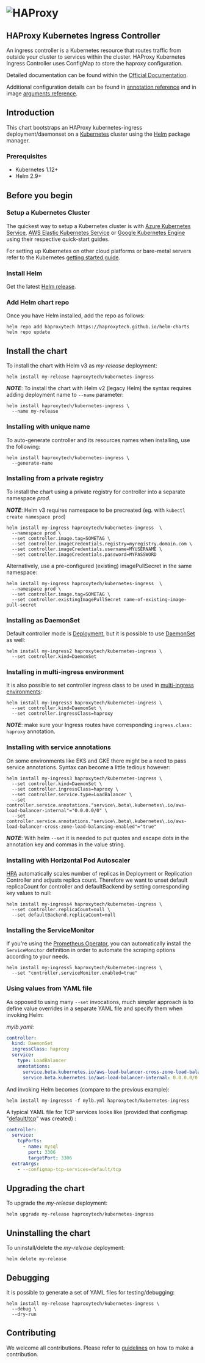 # ![HAProxy](https://github.com/haproxytech/kubernetes-ingress/raw/master/assets/images/haproxy-weblogo-210x49.png "HAProxy")

## HAProxy Kubernetes Ingress Controller

An ingress controller is a Kubernetes resource that routes traffic from outside your cluster to services within the cluster. HAProxy Kubernetes Ingress Controller uses ConfigMap to store the haproxy configuration.

Detailed documentation can be found within the [Official Documentation](https://www.haproxy.com/documentation/kubernetes/latest/).

Additional configuration details can be found in [annotation reference](https://github.com/haproxytech/kubernetes-ingress/tree/master/documentation) and in image [arguments reference](https://github.com/haproxytech/kubernetes-ingress/blob/master/documentation/controller.md).

## Introduction

This chart bootstraps an HAProxy kubernetes-ingress deployment/daemonset on a [Kubernetes](http://kubernetes.io) cluster using the [Helm](https://helm.sh) package manager.

### Prerequisites

- Kubernetes 1.12+
- Helm 2.9+

## Before you begin

### Setup a Kubernetes Cluster

The quickest way to setup a Kubernetes cluster is with [Azure Kubernetes Service](https://azure.microsoft.com/en-us/services/kubernetes-service/), [AWS Elastic Kubernetes Service](https://aws.amazon.com/eks/) or [Google Kubernetes Engine](https://cloud.google.com/kubernetes-engine/) using their respective quick-start guides.

For setting up Kubernetes on other cloud platforms or bare-metal servers refer to the Kubernetes [getting started guide](http://kubernetes.io/docs/getting-started-guides/).

### Install Helm

Get the latest [Helm release](https://github.com/helm/helm#install).

### Add Helm chart repo

Once you have Helm installed, add the repo as follows:

```console
helm repo add haproxytech https://haproxytech.github.io/helm-charts
helm repo update
```

## Install the chart

To install the chart with Helm v3 as _my-release_ deployment:

```console
helm install my-release haproxytech/kubernetes-ingress
```

**_NOTE_**: To install the chart with Helm v2 (legacy Helm) the syntax requires adding deployment name to `--name` parameter:

```console
helm install haproxytech/kubernetes-ingress \
  --name my-release
```

### Installing with unique name

To auto-generate controller and its resources names when installing, use the following:

```console
helm install haproxytech/kubernetes-ingress \
  --generate-name
```

### Installing from a private registry

To install the chart using a private registry for controller into a separate namespace _prod_.

**_NOTE_**: Helm v3 requires namespace to be precreated (eg. with `kubectl create namespace prod`)

```console
helm install my-ingress haproxytech/kubernetes-ingress  \
  --namespace prod \
  --set controller.image.tag=SOMETAG \
  --set controller.imageCredentials.registry=myregistry.domain.com \
  --set controller.imageCredentials.username=MYUSERNAME \
  --set controller.imageCredentials.password=MYPASSWORD
```

Alternatively, use a pre-configured (existing) imagePullSecret in the same namespace:

```console
helm install my-ingress haproxytech/kubernetes-ingress  \
  --namespace prod \
  --set controller.image.tag=SOMETAG \
  --set controller.existingImagePullSecret name-of-existing-image-pull-secret
```

### Installing as DaemonSet

Default controller mode is [Deployment](https://kubernetes.io/docs/concepts/workloads/controllers/deployment/), but it is possible to use [DaemonSet](https://kubernetes.io/docs/concepts/workloads/controllers/daemonset/) as well:

```console
helm install my-ingress2 haproxytech/kubernetes-ingress \
  --set controller.kind=DaemonSet
```

### Installing in multi-ingress environment

It is also possible to set controller ingress class to be used in [multi-ingress environments](https://kubernetes.io/docs/concepts/services-networking/ingress-controllers/#using-multiple-ingress-controllers):

```console
helm install my-ingress3 haproxytech/kubernetes-ingress \
  --set controller.kind=DaemonSet \
  --set controller.ingressClass=haproxy
```

**_NOTE_**: make sure your Ingress routes have corresponding `ingress.class: haproxy` annotation.

### Installing with service annotations

On some environments like EKS and GKE there might be a need to pass service annotations. Syntax can become a little tedious however:

```console
helm install my-ingress3 haproxytech/kubernetes-ingress \
  --set controller.kind=DaemonSet \
  --set controller.ingressClass=haproxy \
  --set controller.service.type=LoadBalancer \
  --set controller.service.annotations."service\.beta\.kubernetes\.io/aws-load-balancer-internal"="0.0.0.0/0" \
  --set controller.service.annotations."service\.beta\.kubernetes\.io/aws-load-balancer-cross-zone-load-balancing-enabled"="true"
```

**_NOTE_**: With helm `--set` it is needed to put quotes and escape dots in the annotation key and commas in the value string.

### Installing with Horizontal Pod Autoscaler

[HPA](https://kubernetes.io/docs/tasks/run-application/horizontal-pod-autoscale/) automatically scales number of replicas in Deployment or Replication Controller and adjusts replica count. Therefore we want to unset default replicaCount for controller and defaultBackend by setting corresponding key values to null:

```console
helm install my-ingress4 haproxytech/kubernetes-ingress \
  --set controller.replicaCount=null \
  --set defaultBackend.replicaCount=null
```

### Installing the ServiceMonitor

If you're using the [Prometheus Operator](https://github.com/prometheus-operator/prometheus-operator), you can automatically install the `ServiceMonitor` definition in order to automate the scraping options according to your needs.

```console
helm install my-ingress5 haproxytech/kubernetes-ingress \
  --set "controller.serviceMonitor.enabled=true"
```

### Using values from YAML file

As opposed to using many `--set` invocations, much simpler approach is to define value overrides in a separate YAML file and specify them when invoking Helm:

_mylb.yaml_:

```yaml
controller:
  kind: DaemonSet
  ingressClass: haproxy
  service:
    type: LoadBalancer
    annotations:
      service.beta.kubernetes.io/aws-load-balancer-cross-zone-load-balancing-enabled: "true"
      service.beta.kubernetes.io/aws-load-balancer-internal: 0.0.0.0/0
```

And invoking Helm becomes (compare to the previous example):

```console
helm install my-ingress4 -f mylb.yml haproxytech/kubernetes-ingress
```

A typical YAML file for TCP services looks like (provided that configmap "[default/tcp](https://github.com/haproxytech/kubernetes-ingress/blob/master/documentation/controller.md)" was created) :

```yaml
controller:
  service:
    tcpPorts:
      - name: mysql
        port: 3306
        targetPort: 3306
  extraArgs:
    - --configmap-tcp-services=default/tcp
```

## Upgrading the chart

To upgrade the _my-release_ deployment:

```console
helm upgrade my-release haproxytech/kubernetes-ingress
```

## Uninstalling the chart

To uninstall/delete the _my-release_ deployment:

```console
helm delete my-release
```

## Debugging

It is possible to generate a set of YAML files for testing/debugging:

```console
helm install my-release haproxytech/kubernetes-ingress \
  --debug \
  --dry-run
```

## Contributing

We welcome all contributions. Please refer to [guidelines](../CONTRIBUTING.md) on how to make a contribution.
